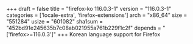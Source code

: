 +++
draft = false
title = "firefox-ko 116.0.3-1"
version = "116.0.3-1"
categories = ['locale-extra', 'firefox-extensions']
arch = "x86_64"
size = "551284"
usize = "601082"
sha1sum = "452bd91e245635b7c08ab021955a761b229f1c2f"
depends = "['firefox>=116.0.3']"
+++
Korean language support for Firefox
